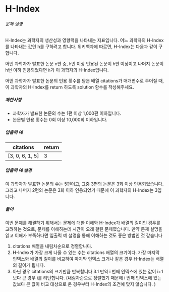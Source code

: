 # H-Index

###### 문제 설명

H-Index는 과학자의 생산성과 영향력을 나타내는 지표입니다. 어느 과학자의 H-Index를 나타내는 값인 h를 구하려고 합니다. 위키백과에 따르면, H-Index는 다음과 같이 구합니다.

어떤 과학자가 발표한 논문  `n`편 중,  `h`번 이상 인용된 논문이  `h`편 이상이고 나머지 논문이 h번 이하 인용되었다면  `h`가 이 과학자의 H-Index입니다.

어떤 과학자가 발표한 논문의 인용 횟수를 담은 배열 citations가 매개변수로 주어질 때, 이 과학자의 H-Index를 return 하도록 solution 함수를 작성해주세요.

##### 제한사항

-   과학자가 발표한 논문의 수는 1편 이상 1,000편 이하입니다.
-   논문별 인용 횟수는 0회 이상 10,000회 이하입니다.

##### 입출력 예
|citations      |return|
|---------------|------|
|[3, 0, 6, 1, 5]|3     |

##### 입출력 예 설명

이 과학자가 발표한 논문의 수는 5편이고, 그중 3편의 논문은 3회 이상 인용되었습니다. 그리고 나머지 2편의 논문은 3회 이하 인용되었기 때문에 이 과학자의 H-Index는 3입니다.

##### 풀이

이번 문제를 해결하기 위해서는 문제에 대한 이해와 H-Index가 배열의 길이인 경우를 고려하는 것으로, 문제를 이해하는데 시간이 오래 걸린 문제였습니다.  만약 문제 설명을 읽고 이해가 부족하다면 입출력 예 설명을 통해 이해하는 것도 좋은 방법인 것 같습니다

1. citations 배열을 내림차순으로 정렬합니다.
2. H-Index가 가장 크게 나올 수 있는 수는 citations 배열의 크기이다. 가장 마지막 인덱스와 배열의 길이를 비교하여 마지막 인덱스 크거나 같은 경우 H-Index는 배열의 길이가 됩니다.
3. 아닌 경우 citations의 크기만큼 반복합니다
 3.1 만약 i 번째 인덱스에 있는 값이 i+1 보다 큰 경우 i를 리턴합니다.
 (내림차순으로 정렬했기 때문에 i 번째 인덱스에 있는 값보다 큰 값이 비교 대상으로  온 경우부터 H-Index의 조건에 맞지 않습니다. )